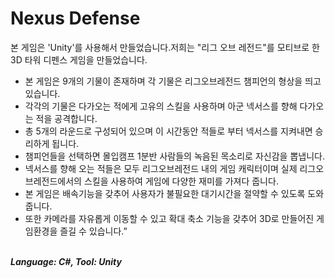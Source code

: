 # Nexus Defense

본 게임은 'Unity'를 사용해서 만들었습니다.저희는 "리그 오브 레전드"를 모티브로 한 3D 타워 디펜스 게임을 만들었습니다.
- 본 게임은 9개의 기물이 존재하며 각 기물은 리그오브레전드 챔피언의 형상을 띄고 있습니다.
- 각각의 기물은 다가오는 적에게 고유의 스킬을 사용하며 아군 넥서스를 향해 다가오는 적을 공격합니다.
- 총 5개의 라운드로 구성되어 있으며 이 시간동안 적들로 부터 넥서스를 지켜내면 승리하게 됩니다.
- 챔피언들을 선택하면 몰입캠프 1분반 사람들의 녹음된 목소리로 자신감을 뽑냅니다.
- 넥서스를 향해 오는 적들은 모두 리그오브레전드 내의 게임 캐릭터이며 실제 리그오브레전드에서의 스킬을 사용하여 게임에 다양한 재미를 가져다 줍니다.
- 본 게임은 배속기능을 갖추어 사용자가 불필요한 대기시간을 절약할 수 있도록 도와줍니다.
- 또한 카메라를 자유롭게 이동할 수 있고 확대 축소 기능을 갖추어 3D로 만들어진 게임환경을 즐길 수 있습니다.”
  
<br>
<b><i>Language: C#, Tool: Unity</i></b>

